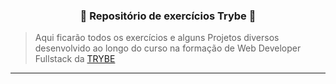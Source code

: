 
<h3 align="center">🚀 Repositório de exercícios Trybe 💚</h3>

>Aqui ficarão todos os exercícios e alguns Projetos diversos desenvolvido ao longo do curso na formação de Web Developer Fullstack da [TRYBE](https://www.betrybe.com)

---